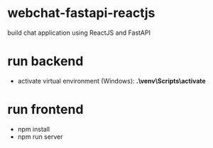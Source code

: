 # webchat-fastapi-reactjs
 build chat application using ReactJS and FastAPI

# run backend

- activate virtual environment (Windows): 
 **.\venv\Scripts\activate**

# run frontend
- npm install
- npm run server
